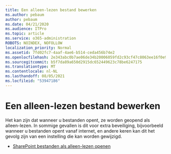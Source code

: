 ```yaml
---
title: Een alleen-lezen bestand bewerken
ms.author: pebaum
author: pebaum
ms.date: 04/21/2020
ms.audience: ITPro
ms.topic: article
ms.service: o365-administration
ROBOTS: NOINDEX, NOFOLLOW
localization_priority: Normal
ms.assetid: 7fd02fc7-4aaf-4ae6-b514-ceda456b74e2
ms.openlocfilehash: 2e343abc0b7ae06de34b20006059fd2c93cf47c8063ee16f0e9e1ab273e1ee4d
ms.sourcegitcommit: b5f7da89a650d2915dc652449623c78be6247175
ms.translationtype: MT
ms.contentlocale: nl-NL
ms.lasthandoff: 08/05/2021
ms.locfileid: "53947186"
---
```

# <a name="edit-a-read-only-file"></a>Een alleen-lezen bestand bewerken

Het kan zijn dat wanneer u bestanden opent, ze worden geopend als alleen-lezen. In sommige gevallen is dit voor extra beveiliging, bijvoorbeeld wanneer u bestanden opent vanaf internet, en andere keren kan dit het gevolg zijn van een instelling die kan worden gewijzigd.

- [SharePoint bestanden als alleen-lezen openen](https://docs.microsoft.com/sharepoint/troubleshoot/lists-and-libraries/files-open-as-read-only-and-cannot-check-in-or-out)
